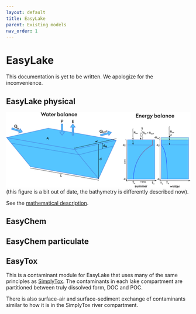 ```yaml
---
layout: default
title: EasyLake
parent: Existing models
nav_order: 1
---
```


# EasyLake

This documentation is yet to be written. We apologize for the inconvenience.

## EasyLake physical

![EasyLake](../img/EasyLake.png)
(this figure is a bit out of date, the bathymetry is differently described now).

See the [mathematical description](autogen/easylake.html).

## EasyChem


## EasyChem particulate


## EasyTox

This is a contaminant module for EasyLake that uses many of the same principles as [SimplyTox](simply.html#simplytox). The contaminants in each lake compartment are partitioned between truly dissolved form, DOC and POC.

There is also surface-air and surface-sediment exchange of contaminants similar to how it is in the SimplyTox river compartment.